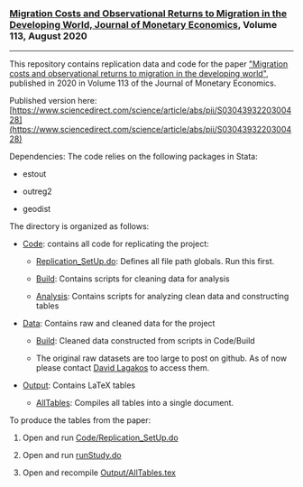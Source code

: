 ### [Migration Costs and Observational Returns to Migration in the Developing World, Journal of Monetary Economics](https://www.sciencedirect.com/science/article/abs/pii/S0304393220300428), Volume 113, August 2020

---

This repository contains replication data and code for the paper ["Migration costs and observational returns to migration in the developing world"](https://www.sciencedirect.com/science/article/abs/pii/S0304393220300428), published in 2020 in Volume 113 of the Journal of Monetary Economics.

Published version here: [https://www.sciencedirect.com/science/article/abs/pii/S0304393220300428](https://www.sciencedirect.com/science/article/abs/pii/S0304393220300428)

Dependencies: The code relies on the following packages in Stata:

* estout

* outreg2

* geodist

The directory is organized as follows:

* [Code](/Code): contains all code for replicating the project:

	* [Replication_SetUp.do](/Code/Replication_SetUp.do): Defines all file path globals. Run this first.

	* [Build](/Code/Build): Contains scripts for cleaning data for analysis

	* [Analysis](/Code/Analysis): Contains scripts for analyzing clean data and constructing tables

* [Data](/Data): Contains raw and cleaned data for the project

	* [Build](/Data/Build): Cleaned data constructed from scripts in Code/Build

	* The original raw datasets are too large to post on github. As of now please contact [David Lagakos](lagakos@gmail.com) to access them.

* [Output](/Output): Contains LaTeX tables

	* [AllTables](/Output/AllTables): Compiles all tables into a single document.

To produce the tables from the paper:
1. Open and run [Code/Replication_SetUp.do](/Code/Replication_SetUp.do)

2. Open and run [runStudy.do](runStudy.do)

3. Open and recompile [Output/AllTables.tex](/Output/AllTables.tex)
